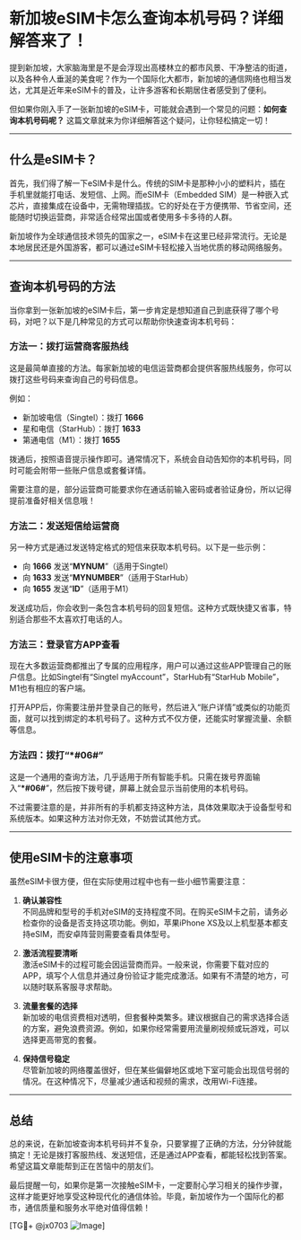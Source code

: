 # 新加坡eSIM卡怎么查询本机号码？详细解答来了！

提到新加坡，大家脑海里是不是会浮现出高楼林立的都市风景、干净整洁的街道，以及各种令人垂涎的美食呢？作为一个国际化大都市，新加坡的通信网络也相当发达，尤其是近年来eSIM卡的普及，让许多游客和长期居住者感受到了便利。

但如果你刚入手了一张新加坡的eSIM卡，可能就会遇到一个常见的问题：**如何查询本机号码呢？** 这篇文章就来为你详细解答这个疑问，让你轻松搞定一切！

---

## 什么是eSIM卡？

首先，我们得了解一下eSIM卡是什么。传统的SIM卡是那种小小的塑料片，插在手机里就能打电话、发短信、上网。而eSIM卡（Embedded SIM）是一种嵌入式芯片，直接集成在设备中，无需物理插拔。它的好处在于方便携带、节省空间，还能随时切换运营商，非常适合经常出国或者使用多卡多待的人群。

新加坡作为全球通信技术领先的国家之一，eSIM卡在这里已经非常流行。无论是本地居民还是外国游客，都可以通过eSIM卡轻松接入当地优质的移动网络服务。

---

## 查询本机号码的方法

当你拿到一张新加坡的eSIM卡后，第一步肯定是想知道自己到底获得了哪个号码，对吧？以下是几种常见的方式可以帮助你快速查询本机号码：

### 方法一：拨打运营商客服热线

这是最简单直接的方法。每家新加坡的电信运营商都会提供客服热线服务，你可以拨打这些号码来查询自己的号码信息。

例如：
- 新加坡电信（Singtel）：拨打 **1666**
- 星和电信（StarHub）：拨打 **1633**
- 第通电信（M1）：拨打 **1655**

拨通后，按照语音提示操作即可。通常情况下，系统会自动告知你的本机号码，同时可能会附带一些账户信息或套餐详情。

需要注意的是，部分运营商可能要求你在通话前输入密码或者验证身份，所以记得提前准备好相关信息哦！

### 方法二：发送短信给运营商

另一种方式是通过发送特定格式的短信来获取本机号码。以下是一些示例：

- 向 **1666** 发送“**MYNUM**”（适用于Singtel）
- 向 **1633** 发送“**MYNUMBER**”（适用于StarHub）
- 向 **1655** 发送“**ID**”（适用于M1）

发送成功后，你会收到一条包含本机号码的回复短信。这种方式既快捷又省事，特别适合那些不太喜欢打电话的人。

### 方法三：登录官方APP查看

现在大多数运营商都推出了专属的应用程序，用户可以通过这些APP管理自己的账户信息。比如Singtel有“Singtel myAccount”，StarHub有“StarHub Mobile”，M1也有相应的客户端。

打开APP后，你需要注册并登录自己的账号，然后进入“账户详情”或类似的功能页面，就可以找到绑定的本机号码了。这种方式不仅方便，还能实时掌握流量、余额等信息。

### 方法四：拨打“*#06#”

这是一个通用的查询方法，几乎适用于所有智能手机。只需在拨号界面输入“**\*#06#**”，然后按下拨号键，屏幕上就会显示当前使用的本机号码。

不过需要注意的是，并非所有的手机都支持这种方法，具体效果取决于设备型号和系统版本。如果这种方法对你无效，不妨尝试其他方式。

---

## 使用eSIM卡的注意事项

虽然eSIM卡很方便，但在实际使用过程中也有一些小细节需要注意：

1. **确认兼容性**  
   不同品牌和型号的手机对eSIM的支持程度不同。在购买eSIM卡之前，请务必检查你的设备是否支持这项功能。例如，苹果iPhone XS及以上机型基本都支持eSIM，而安卓阵营则需要查看具体型号。

2. **激活流程要清晰**  
   激活eSIM卡的过程可能会因运营商而异。一般来说，你需要下载对应的APP，填写个人信息并通过身份验证才能完成激活。如果有不清楚的地方，可以随时联系客服寻求帮助。

3. **流量套餐的选择**  
   新加坡的电信资费相对透明，但套餐种类繁多。建议根据自己的需求选择合适的方案，避免浪费资源。例如，如果你经常需要用流量刷视频或玩游戏，可以选择更高带宽的套餐。

4. **保持信号稳定**  
   尽管新加坡的网络覆盖很好，但在某些偏僻地区或地下室可能会出现信号弱的情况。在这种情况下，尽量减少通话和视频的需求，改用Wi-Fi连接。

---

## 总结

总的来说，在新加坡查询本机号码并不复杂，只要掌握了正确的方法，分分钟就能搞定！无论是拨打客服热线、发送短信，还是通过APP查看，都能轻松找到答案。希望这篇文章能帮到正在苦恼中的朋友们。

最后提醒一句，如果你是第一次接触eSIM卡，一定要耐心学习相关的操作步骤，这样才能更好地享受这种现代化的通信体验。毕竟，新加坡作为一个国际化的都市，通信质量和服务水平绝对值得信赖！

[TG💪+ @jx0703 ![Image](https://github.com/user-attachments/assets/dbca1d08-cadb-493c-b0ec-ad6f7a83f270)]